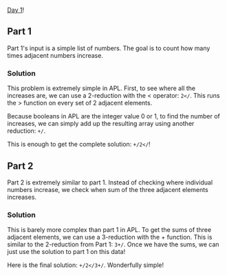 [Day 1](https://adventofcode.com/2021/day/1)!

## Part 1
Part 1's input is a simple list of numbers. The goal is to count how many times adjacent numbers increase.

### Solution
This problem is extremely simple in APL. First, to see where all the increases are, we can use a 2-reduction with the <
operator: `2</`. This runs the > function on every set of 2 adjacent elements.

Because booleans in APL are the integer
value 0 or 1, to find the number of increases, we can simply add up the resulting array using another reduction: `+/`.

This is enough to get the complete solution: `+/2</`!

## Part 2
Part 2 is extremely similar to part 1. Instead of checking where individual numbers increase, we check when sum of
the three adjacent elements increases.

### Solution
This is barely more complex than part 1 in APL. To get the sums of three adjacent elements, we can use a 3-reduction
with the + function. This is similar to the 2-reduction from Part 1: `3+/`. Once we have the sums, we can just use
the solution to part 1 on this data!

Here is the final solution: `+/2</3+/`. Wonderfully simple!
